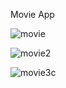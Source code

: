 Movie App


![movie](https://github.com/Juihibi/movie-app/assets/142254238/abde1046-05be-4908-a8c2-8ff18c92d31b)

![movie2](https://github.com/Juihibi/movie-app/assets/142254238/e0ceda4e-f931-454f-ac85-0d84a809f2cd)

![movie3c](https://github.com/Juihibi/movie-app/assets/142254238/74b2e0e1-d889-40df-b77b-887fad8f7d3a)



